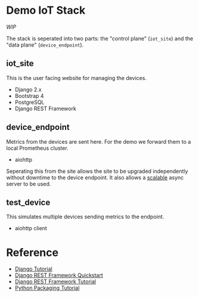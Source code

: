 # Demo IoT Stack

*WIP*

The stack is seperated into two parts: the "control plane" (`iot_site`) and the "data plane" (`device_endpoint`).


## iot_site

This is the user facing website for managing the devices.

* Django 2.x
* Bootstrap 4
* PostgreSQL
* Django REST Framework


## device_endpoint

Metrics from the devices are sent here. For the demo we forward them to a local Prometheus cluster.

* aiohttp

Seperating this from the site allows the site to be upgraded independently without downtime to the device endpoint. It also allows a [scalable](https://en.wikipedia.org/wiki/C10k_problem) async server to be used.


## test_device

This simulates multiple devices sending metrics to the endpoint.

* aiohttp client


# Reference

* [Django Tutorial](https://docs.djangoproject.com/en/2.0/intro/tutorial01/)
* [Django REST Framework Quickstart](http://www.django-rest-framework.org/tutorial/quickstart/)
* [Django REST Framework Tutorial](http://www.django-rest-framework.org/tutorial/1-serialization/)
* [Python Packaging Tutorial](https://python-packaging.readthedocs.io/)
